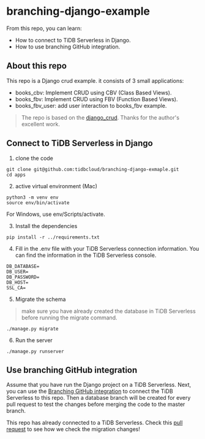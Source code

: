 # branching-django-example

From this repo, you can learn:

- How to connect to TiDB Serverless in Django.
- How to use branching GitHub integration.

## About this repo

This repo is a Django crud example. it consists of 3 small applications:

- books_cbv: Implement CRUD using CBV (Class Based Views).
- books_fbv: Implement CRUD using FBV (Function Based Views).
- books_fbv_user: add user interaction to books_fbv example.

> The repo is based on the [django_crud](https://github.com/rayed/django_crud). Thanks for the author's excellent work.

## Connect to TiDB Serverless in Django

1. clone the code

```
git clone git@github.com:tidbcloud/branching-django-exmaple.git
cd apps
```

2. active virtual environment (Mac)

```
python3 -m venv env
source env/bin/activate
```

For Windows, use env/Scripts/activate.

3. Install the dependencies

```
pip install -r ../requirements.txt
```

4. Fill in the .env file with your TiDB Serverless connection information. You can find the information in the TiDB Serverless console.

```
DB_DATABASE=
DB_USER=
DB_PASSWORD=
DB_HOST=
SSL_CA=
```

5. Migrate the schema

> make sure you have already created the database in TiDB Serverless before running the migrate command.

```
./manage.py migrate
```

6. Run the server

```
./manage.py runserver
```

## Use branching GitHub integration

Assume that you have run the Django project on a TiDB Serverless. Next, you can use the [Branching GitHub integration](https://docs.pingcap.com/tidbcloud/branch-github-integration) to connect the TiDB Serverless to this repo. Then a database branch will be created for every pull request to test the changes before merging the code to the master branch.

This repo has already connected to a TiDB Serverless. Check this [pull request](https://github.com/tidbcloud/branching-django-exmaple/pull/2) to see how we check the migration changes!



